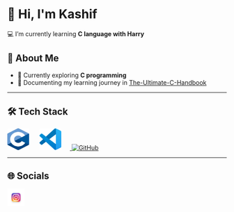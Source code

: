 # 👋 Hi, I'm Kashif  

💻 I’m currently learning **C language with Harry**  

## 🌸 About Me  
- 🌱 Currently exploring **C programming**  
- 📄 Documenting my learning journey in [The-Ultimate-C-Handbook](https://github.com/kashifr06/The-Ultimate-C-Handbook)  
- ---  

## 🛠️ Tech Stack  
<p align="left">
<!-- C icon (non-clickable) -->
  <img src="https://raw.githubusercontent.com/kashifr06/kashifr06/main/assets/c.png" alt="C Language" width="50" height="50" style="margin-right: 20px;"/>



 <a href="https://code.visualstudio.com/" target="_blank">
    <img src="assets/vscode.png" alt="VS Code" width="50" height="50" style="margin-right: 20px;"/>
  </a>  

  <a href="https://github.com/kashifr06">
    <img src="https://cdn.jsdelivr.net/gh/devicons/devicon/icons/github/github-original.svg" alt="GitHub" width="50" height="50"/>
  </a>
</p>

---

## 🌐 Socials  
<p align="left">
  <a href="https://instagram.com/kashif.r06">
    <img src="assets/WhatsApp Image 2025-08-20 at 16.19.14_b174d7c3.jpg" alt="Instagram" width="40" height="40"/>
  </a>
</p>


